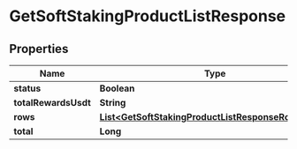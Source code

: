 

# GetSoftStakingProductListResponse


## Properties

| Name | Type | Description | Notes |
|------------ | ------------- | ------------- | -------------|
|**status** | **Boolean** |  |  [optional] |
|**totalRewardsUsdt** | **String** |  |  [optional] |
|**rows** | [**List&lt;GetSoftStakingProductListResponseRowsInner&gt;**](GetSoftStakingProductListResponseRowsInner.md) |  |  [optional] |
|**total** | **Long** |  |  [optional] |



